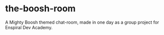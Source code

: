 # the-boosh-room
A Mighty Boosh themed chat-room, made in one day as a group project for Enspiral Dev Academy.
